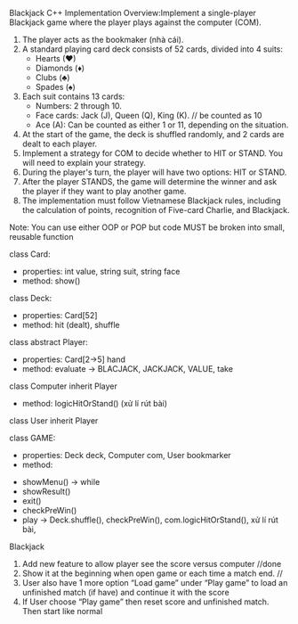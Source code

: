 Blackjack C++ Implementation
Overview:Implement a single-player Blackjack game where the player plays against the computer (COM).
1. The player acts as the bookmaker (nhà cái).
2. A standard playing card deck consists of 52 cards, divided into 4 suits:
    * Hearts (♥)
    * Diamonds (♦)
    * Clubs (♣)
    * Spades (♠)
3. Each suit contains 13 cards:
    * Numbers: 2 through 10.
    * Face cards: Jack (J), Queen (Q), King (K). // be counted as 10
    * Ace (A): Can be counted as either 1 or 11, depending on the situation.
4. At the start of the game, the deck is shuffled randomly, and 2 cards are dealt to each player.
5. Implement a strategy for COM to decide whether to HIT or STAND. You will need to explain your strategy.
6. During the player's turn, the player will have two options: HIT or STAND.
7. After the player STANDS, the game will determine the winner and ask the player if they want to play another game.
8. The implementation must follow Vietnamese Blackjack rules, including the calculation of points, recognition of Five-card Charlie, and Blackjack.

Note: You can use either OOP or POP but code MUST be broken into small, reusable function

class Card: 
- properties: int value, string suit, string face
- method: show()

class Deck:
- properties: Card[52]
- method: hit (dealt), shuffle

class abstract Player:
- properties: Card[2->5] hand
- method: evaluate -> BLACJACK, JACKJACK, VALUE, take

class Computer inherit Player
- method: logicHitOrStand() (xử lí rút bài)

class User inherit Player

class GAME:
- properties: Deck deck, Computer com, User bookmarker
- method: 
+ showMenu() -> while
+ showResult()
+ exit()
+ checkPreWin()
+ play -> Deck.shuffle(), checkPreWin(), com.logicHitOrStand(), xử lí rút bài, 


Blackjack
1. Add new feature to allow player see the score versus computer //done
2. Show it at the beginning when open game or each time a match end. //
3. User also have 1 more option “Load game” under “Play game” to load an unfinished match (if have) and continue it with the score
4. If User choose “Play game” then reset score and unfinished match. Then start like normal